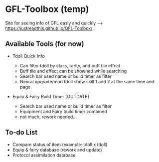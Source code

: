 # GFL-Toolbox (temp)
 Site for seeing info of GFL easly and quickly --> https://justreadthis.github.io/GFL-Toolbox/ .

## Available Tools (for now)
* Tdoll Quick Info
  * Can filter tdoll by class, rarity, and buff tile effect
  * Buff tile and effect can be showned while searching
  * Search bar used name or build timer as filter
  * Neural upgrade/mod tdoll show skill 1 and 2 at the same time and page

* Equip & Fairy Build Timer [OUTDATE]
  * Search bar used name or build timer as filter
  * Equipment and Fairy build timer combined
  * not much, rework needed...

## To-do List
  * Compare status of item (example: tdoll x tdoll)
  * Equip & fairy database (rework and update)
  * Protocol assimilation database

